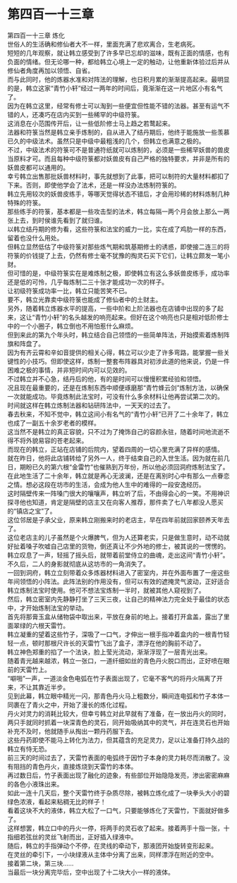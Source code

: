 # 第四百一十三章

第四百一十三章 炼化\
世俗人的生活确和修仙者大不一样，里面充满了悲欢离合，生老病死。\
短短的几年观察，就让韩立感受到了许多早已忘却的滋味，既有正面的情感，也有负面的情绪。但无论哪一种，都给韩立心境上一定的触动，让他重新体验过后并从修仙者角度再加以领悟、自省。\
而与此同时，他的炼器水准和对阵法的理解，也日积月累的渐渐提高起来。最明显的是，韩立这家“青竹小轩”经过一两年的时间后，竟渐渐在这一片地区小有名气了。\
因为在韩立这里，经常有修士可以淘到一些便宜但性能不错的法器。甚至有运气不错的人，还凑巧在店内买到一些稀罕的中级符箓。\
这消息在小范围传开后，让一些低阶修士马上趋之若鹜起来。\
法器和符箓当然是韩立亲手炼制的，自从进入了结丹期后，他终于能施放一些羡慕已久的中级法术。虽然只是中级中最粗浅的几个，但韩立也满意之极的。\
不过，中级法术的符箓可不是普通符纸就可以炼制的，必须是一些稀罕妖兽的兽皮当原料才可。而且每种中级符箓都对妖兽皮有自己严格的独特要求，并非是所有的妖兽皮都可以通用的。\
幸亏韩立出售那批妖兽材料时，事先就想到了此事，把可以制符的大量材料都扣了下来。否则，即使他学会了法术，还是一样没办法炼制符箓的。\
韩立先用较次的妖兽皮练手，等哪天觉得状态不错后，才会用珍稀的材料炼制几种特殊的符箓。\
那些练手的符箓，基本都是一些攻击型的法术，韩立每隔一两个月会放上那么一两张上去，到时侯谁先看到了就归谁。\
以韩立结丹期的修为看，这些符箓和法宝的威力一比，实在成了鸡肋一样的东西，留着也没什么用处。\
但韩立显然低估了中级符箓对那些炼气期和筑基期修士的诱惑，即使接二连三的将符箓的价钱提了上去，仍然有修士毫不犹豫的掏灵石买下它们，让韩立颇发一笔小财。\
但可惜的是，中级符箓实在是难炼制之极，即使韩立有这么多妖兽皮练手，成功率还是低的可怜，几乎每炼制二三十张才能成功一次的样子。\
让初级符箓成功率一比，韩立只能苦笑不已。\
要不，韩立光靠卖中级符箓也能成了修仙者中的土财主。\
另外，随着韩立炼器水平的提高，一些中阶和上阶法器也在店铺中出现的多了起来，这让“青竹小轩”的名头越发的响亮起来。但好在这个响亮也只是相对低阶修士中的一个小圈子，韩立倒也不用怕惹什么麻烦。\
但到来此的第九个年头时，韩立结合自己领悟的一些简单阵法，开始摸索着炼制阵旗和阵盘了。\
因为有齐云霄和辛如音提供的相关心得，韩立可以少走了许多弯路，能掌握一些关键性的小技巧。但即使这样，炼制一整套布阵器具对初涉此道的他来说，仍是一件困难之极的事情，并非短时间内可以见效的。\
不过韩立并不心急，结丹后的他，有的是时间可以慢慢积累经验和领悟。\
况且现在最重要的，还是在炼制东西中顺便琢磨那“青竹蜂云剑”炼制方法，以确保一次就能成功。毕竟炼制此法宝时，可没有什么多余材料让他再尝试第二次的。\
时间就这样在韩立炼制法器和钻研阵法中，一天天的过去了。\
春去秋来，不知不觉中，韩立这间小有名气的“青竹小轩”已开了二十余年了，韩立也成了一副五十余岁老者的模样。\
这当然不是韩立的真正容貌，只不过为了掩饰自己的容颜永驻，随着时间地流逝不得不将外貌易容的苍老起来。\
而现在的韩立，正站在店铺的后院内，望着四周的一切心里充满了异样的感情。\
就在昨日，他将此店铺转给了另外一人，终于结束自己的入世生活。因为就在前几日，期盼已久的第六根“金雷竹”也催熟到万年份，所以他必须回洞府炼制法宝了。\
在此地生活了二十余年，韩立就是再心无波澜，还是在离别时心中有那么一点眷恋之情。想必这段在坊市的生活，会成为他人生中的难得的一段安逸经历。\
这时隔壁传来一阵嗓门很大的嚷嚷声，韩立听了后，不由得会心的一笑。不用神识探寻他也知道，肯定是隔壁的店主又在向客人推荐，那件卖了七八年都没人愿买的“镇店之宝”了。\
这位邻居是子承父业，原来韩立刚搬来时的老店主，早在四年前就回家颐养天年去了。\
这位老店主的儿子虽然是个火爆脾气，但为人还算老实，只是做生意时，动不动就好扯着嗓子吹嘘自己店里的货物，倒还真让不少外地的修士，被其说的一愣愣的。\
韩立叹息了一声，轻摇了摇头后，就带着前堂侍立的曲魂，走出这间“青竹小轩”。不久后，二人的身影就彻底从这坊市的一角消失了。\
一回到洞府，韩立立刻带着众多炼器材料进入了密室内，并在外面布置了一座这些年间领悟的小阵法。此阵法别的作用没有，但可以有效的遮掩灵气波动，正好适合韩立炼制法宝时使用。他可不想法宝炼制一半时，就被其他人窥视到了。\
然后，韩立密室内先静静打坐了三天三夜，让自己的精神法力完全处于最佳的状态中，才开始炼制法宝的举动。\
首先将那膏玉盒从储物袋中取出来，平放在身前的地上。接着打开盒盖，露出了里面翠绿的六根天雷竹。\
韩立凝重的望着这些竹子，深吸了一口气，才伸出一根手指冲着盒内的一根青竹轻轻一点，顿时那根尺许长的天雷竹飞出了盒子，漂浮在他的胸前不动了。\
韩立神色郑重的掐了一个法诀，脸上莹光流动，渐渐浮现了一层青光出来。\
随着青光越来越浓，韩立一张口，一道纤细如丝的青色丹火脱口而出，正好喷在眼前的天雷竹上。\
“噼啪”一声，一道淡金色电弧在竹子表面出现了，它毫不客气的将丹火隔离了开来，不让其靠近半步。\
见到此幕，韩立眼中精光一闪，那青色丹火马上粗数分，瞬间连电弧和竹子本体一同裹在了青火之中，开始了漫长的炼化过程。\
丹火对灵力的消耗比较大，但幸亏韩立对此早就有了准备，在一放出丹火的同时，两只手就同时抓着一块深青色的灵石，同开始吸纳其中的灵气，并在连灵石也开始补充不及时，他就随手从掏出一颗丹药服下去。\
这些丹药即使不能马上转化为法力，但其蕴含的充足灵力，足以让准备打持久战的韩立有恃无恐。\
前三天的时间过去了，天雷竹表面的电弧终于因竹子本身的灵力耗尽而消散了。没有阻挡的青色丹火，直接炼烧到天雷竹的本体。\
再过数日后，竹子表面出现了融化的迹象，有些部位开始隐隐发亮，渗出密密麻麻的各色小液珠出来。\
如此一连十几天后，整个天雷竹终于杂质尽除，被韩立炼化成了一块拳头大小的碧绿色浓液，看起来粘稠无比的样子！\
看着这块不大的液体，韩立大松了一口气，只要能够炼化了天雷竹，下面就好做多了。\
这样想罢，韩立口中的丹火一停，将两手的灵石收了起来。接着两手十指一张，十指细若弦丝的灵丝飞射而出，正好插入绿液中。\
随后，韩立的手指弹动个不停，在灵线的牵动下，那液团开始旋转变形起来。\
在灵丝的牵引下，一小块绿液从主体中分离了出来，同样漂浮在附近的空中。\
接着第二块，第三块……\
当最后一块分离完毕后，空中出现了十二块大小一样的液体。
